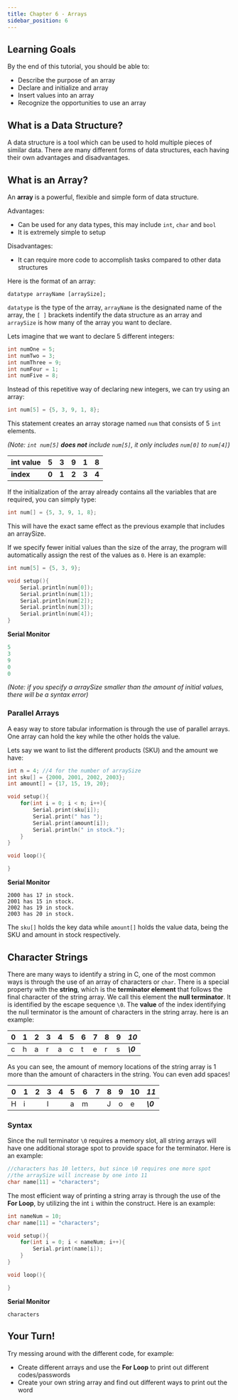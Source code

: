 ```yaml
---
title: Chapter 6 - Arrays
sidebar_position: 6
---
```


## Learning Goals
By the end of this tutorial, you should be able to:
* Describe the purpose of an array
* Declare and initialize and array
* Insert values into an array
* Recognize the opportunities to use an array

## What is a Data Structure?
A data structure is a tool which can be used to hold multiple pieces of similar data. There are many different forms of data structures, each having their own advantages and disadvantages.

## What is an Array?

An **array** is a powerful, flexible and simple form of data structure.

Advantages:
* Can be used for any data types, this may include `int`, `char` and `bool`
* It is extremely simple to setup

Disadvantages:
* It can require more code to accomplish tasks compared to other data structures

Here is the format of an array:

```t
datatype arrayName [arraySize];
```

`datatype` is the type of the array, `arrayName` is the designated name of the array, the `[ ]` brackets indentify the data structure as an array and `arraySize` is how many of the array you want to declare.

Lets imagine that we want to declare 5 different integers:

```c
int numOne = 5;
int numTwo = 3;
int numThree = 9;
int numFour = 1;
int numFive = 8;
```

Instead of this repetitive way of declaring new integers, we can try using an array:

```c
int num[5] = {5, 3, 9, 1, 8};
```

This statement creates an array storage named `num` that consists of 5 `int` elements.


_(Note: `int num[5]` **does not** include `num[5]`, it only includes `num[0]` to `num[4]`)_

| int value | 5 | 3 | 9 | 1 | 8 |
|-----------|---|---|---|---|---|
| **index** |**0**|**1**|**2**|**3**|**4**|

If the initialization of the array already contains all the variables that are required, you can simply type:

```c
int num[] = {5, 3, 9, 1, 8};
```

This will have the exact same effect as the previous example that includes an arraySize.

If we specify fewer initial values than the size of the array, the program will automatically assign the rest of the values as `0`. Here is an example:

```c
int num[5] = {5, 3, 9};

void setup(){
    Serial.println(num[0]);
    Serial.println(num[1]);
    Serial.println(num[2]);
    Serial.println(num[3]);
    Serial.println(num[4]);
}
```

**Serial Monitor**
```c
5
3
9
0
0
```

_(Note: if you specify a arraySize smaller than the amount of initial values, there will be a syntax error)_

### Parallel Arrays

A easy way to store tabular information is through the use of parallel arrays. One array can hold the key while the other holds the value.

Lets say we want to list the different products (SKU) and the amount we have:

```c
int n = 4; //4 for the number of arraySize
int sku[] = {2000, 2001, 2002, 2003};
int amount[] = {17, 15, 19, 20};

void setup(){
    for(int i = 0; i < n; i++){
        Serial.print(sku[i]);
        Serial.print(" has ");
        Serial.print(amount[i]);
        Serial.println(" in stock.");
    }
}

void loop(){

}
```

**Serial Monitor**
```t
2000 has 17 in stock.
2001 has 15 in stock.
2002 has 19 in stock.
2003 has 20 in stock.
```

The `sku[]` holds the key data while `amount[]` holds the value data, being the SKU and amount in stock respectively.

## Character Strings

There are many ways to identify a string in C, one of the most common ways is through the use of an array of characters or `char`. There is a special property with the **string**, which is the **terminator element** that follows the final character of the string array. We call this element the **null terminator**. It is identified by the escape sequence `\0`.
The **value** of the index identifying the null terminator is the amount of characters in the string array. here is an example:

|0|1|2|3|4|5|6|7|8|9|_10_|
|---|---|---|---|---|---|---|---|---|---|---|
|c|h|a|r|a|c|t|e|r|s|**_\0_**|

As you can see, the amount of memory locations of the string array is 1 more than the amount of characters in the string. You can even add spaces!

|0|1|2|3|4|5|6|7|8|9|10|_11_|
|---|---|---|---|---|---|---|---|---|---|---|---|
|H|i| |I| |a|m| |J|o|e|**_\0_**|

### Syntax
Since the null terminator `\0` requires a memory slot, all string arrays will have one additional storage spot to provide space for the terminator. Here is an example:

```c
//characters has 10 letters, but since \0 requires one more spot
//the arraySize will increase by one into 11
char name[11] = "characters";
```

The most efficient way of printing a string array is through the use of the **For Loop**, by utilizing the int `i` within the construct. Here is an example:

```c
int nameNum = 10;
char name[11] = "characters";

void setup(){
    for(int i = 0; i < nameNum; i++){
        Serial.print(name[i]);
    }
}

void loop(){

}
```

**Serial Monitor**
```t
characters
```

## Your Turn!
Try messing around with the different code, for example:
* Create different arrays and use the **For Loop** to print out different codes/passwords
* Create your own string array and find out different ways to print out the word